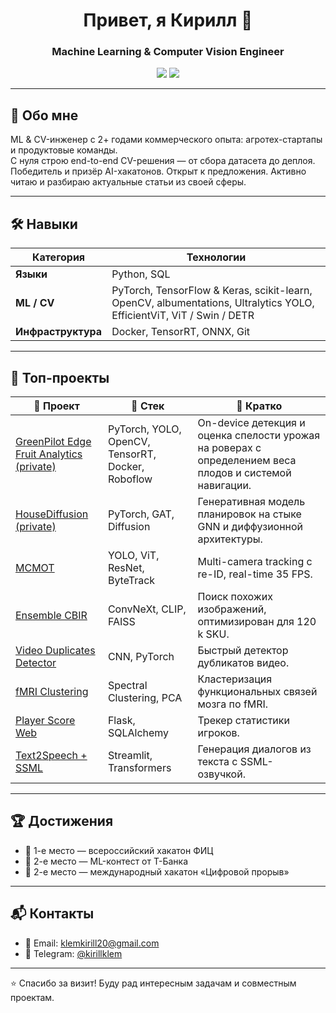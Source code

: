 <h1 align="center">Привет, я Кирилл 👋</h1>
<h3 align="center">Machine Learning & Computer Vision Engineer</h3>

<p align="center">
  <a href="https://t.me/kirillklem"><img src="https://img.shields.io/badge/Telegram-2CA5E0?logo=telegram&logoColor=white"/></a>
  <a href="mailto:klemkirill20@gmail.com"><img src="https://img.shields.io/badge/gmail-D14836?logo=gmail&logoColor=white"/></a>
</p>

---

## 🧠 Обо мне
ML & CV-инженер с 2+ годами коммерческого опыта: агротех-стартапы и продуктовые команды.  
C нуля строю end-to-end CV-решения — от сбора датасета до деплоя.  
Победитель и призёр AI-хакатонов. Открыт к предложения.
Активно читаю и разбираю актуальные статьи из своей сферы.

---

## 🛠 Навыки

| Категория | Технологии |
|-----------|------------|
| **Языки** | Python, SQL |
| **ML / CV** | PyTorch, TensorFlow & Keras, scikit-learn, OpenCV, albumentations, Ultralytics YOLO, EfficientViT, ViT / Swin / DETR |
| **Инфраструктура** | Docker, TensorRT, ONNX, Git |

---

## 🚀 Топ-проекты

| 📘 Проект | 🧰 Стек | 📝 Кратко |
|----------|--------|----------|
| [GreenPilot Edge Fruit Analytics (private)](https://github.com/KirillKlem?tab=repositories) | PyTorch, YOLO, OpenCV, TensorRT, Docker, Roboflow | On-device детекция и оценка спелости урожая на роверах c определением веса плодов и системой навигации.|
| [HouseDiffusion (private)](https://github.com/KirillKlem?tab=repositories) | PyTorch, GAT, Diffusion | Генеративная модель планировок на стыке GNN и диффузионной архитектуры. |
| [MCMOT](https://github.com/KirillKlem/MCMOT-ISS) | YOLO, ViT, ResNet, ByteTrack | Multi-camera tracking с re-ID, real-time 35 FPS. |
| [Ensemble CBIR](https://github.com/KirillKlem/Ensemble-CBIR) | ConvNeXt, CLIP, FAISS | Поиск похожих изображений, оптимизирован для 120 k SKU. |
| [Video Duplicates Detector](https://github.com/KirillKlem/CU_in_ML) | CNN, PyTorch | Быстрый детектор дубликатов видео. |
| [fMRI Clustering](https://github.com/KirillKlem/Brain-Atlas-Clustering-for-Individual-fMRI-Fingerprints) | Spectral Clustering, PCA | Кластеризация функциональных связей мозга по fMRI. |
| [Player Score Web](https://github.com/KirillKlem/player-score-web) | Flask, SQLAlchemy | Трекер статистики игроков. |
| [Text2Speech + SSML](https://github.com/trizyx/Article_to_Dialogue) | Streamlit, Transformers | Генерация диалогов из текста с SSML-озвучкой. |

---

## 🏆 Достижения

- 🥇 1-е место — всероссийский хакатон ФИЦ  
- 🥈 2-е место — ML-контест от Т-Банка  
- 🥈 2-е место — международный хакатон «Цифровой прорыв»  

---

## 📬 Контакты

- 📧 Email: [klemkirill20@gmail.com](mailto:klemkirill20@gmail.com)  
- 💬 Telegram: [@kirillklem](https://t.me/kirillklem)

---

⭐ Спасибо за визит! Буду рад интересным задачам и совместным проектам.
